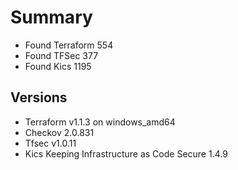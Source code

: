 # Summary

- Found Terraform 554
- Found TFSec 377
- Found Kics 1195

## Versions

- Terraform v1.1.3 on windows_amd64
- Checkov 2.0.831
- Tfsec v1.0.11
- Kics Keeping Infrastructure as Code Secure 1.4.9
